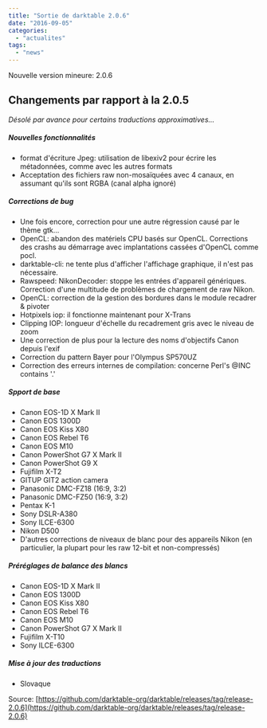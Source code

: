 ```yaml
---
title: "Sortie de darktable 2.0.6"
date: "2016-09-05"
categories: 
  - "actualites"
tags: 
  - "news"
---
```


Nouvelle version mineure: 2.0.6

## Changements par rapport à la 2.0.5

_Désolé par avance pour certains traductions approximatives..._

##### Nouvelles fonctionnalités

- format d'écriture Jpeg: utilisation de libexiv2 pour écrire les métadonnées, comme avec les autres formats
- Acceptation des fichiers raw non-mosaïquées avec 4 canaux, en assumant qu'ils sont RGBA (canal alpha ignoré)

##### Corrections de bug

- Une fois encore, correction pour une autre régression causé par le thème gtk...
- OpenCL: abandon des matériels CPU basés sur OpenCL. Corrections des crashs au démarrage avec implantations cassées d'OpenCL comme pocl.
- darktable-cli: ne tente plus d'afficher l'affichage graphique, il n'est pas nécessaire.
- Rawspeed: NikonDecoder: stoppe les entrées d'appareil génériques. Correction d'une multitude de problèmes de chargement de raw Nikon.
- OpenCL: correction de la gestion des bordures dans le module recadrer & pivoter
- Hotpixels iop: il fonctionne maintenant pour X-Trans
- Clipping IOP: longueur d'échelle du recadrement gris avec le niveau de zoom
- Une correction de plus pour la lecture des noms d'objectifs Canon depuis l'exif
- Correction du pattern Bayer pour l'Olympus SP570UZ
- Correction des erreurs internes de compilation: concerne Perl's @INC contains '.'

##### Spport de base

- Canon EOS-1D X Mark II
- Canon EOS 1300D
- Canon EOS Kiss X80
- Canon EOS Rebel T6
- Canon EOS M10
- Canon PowerShot G7 X Mark II
- Canon PowerShot G9 X
- Fujifilm X-T2
- GITUP GIT2 action camera
- Panasonic DMC-FZ18 (16:9, 3:2)
- Panasonic DMC-FZ50 (16:9, 3:2)
- Pentax K-1
- Sony DSLR-A380
- Sony ILCE-6300
- Nikon D500
- D'autres corrections de niveaux de blanc pour des appareils Nikon (en particulier, la plupart pour les raw 12-bit et non-compressés)

##### Préréglages de balance des blancs

- Canon EOS-1D X Mark II
- Canon EOS 1300D
- Canon EOS Kiss X80
- Canon EOS Rebel T6
- Canon EOS M10
- Canon PowerShot G7 X Mark II
- Fujifilm X-T10
- Sony ILCE-6300

##### Mise à jour des traductions

- Slovaque

Source: [https://github.com/darktable-org/darktable/releases/tag/release-2.0.6](https://github.com/darktable-org/darktable/releases/tag/release-2.0.6)
